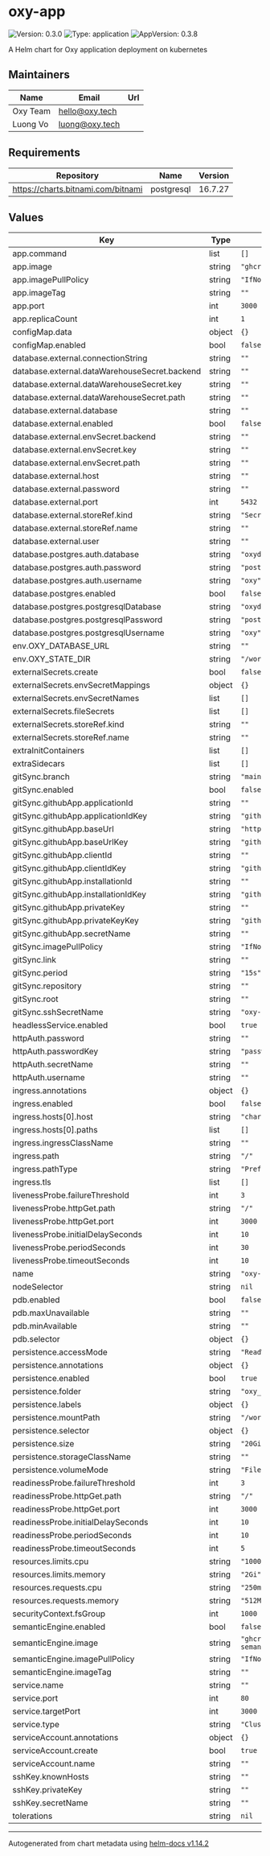 # oxy-app

![Version: 0.3.0](https://img.shields.io/badge/Version-0.3.0-informational?style=flat-square) ![Type: application](https://img.shields.io/badge/Type-application-informational?style=flat-square) ![AppVersion: 0.3.8](https://img.shields.io/badge/AppVersion-0.3.8-informational?style=flat-square)

A Helm chart for Oxy application deployment on kubernetes

## Maintainers

| Name | Email | Url |
| ---- | ------ | --- |
| Oxy Team | <hello@oxy.tech> |  |
| Luong Vo | <luong@oxy.tech> |  |

## Requirements

| Repository | Name | Version |
|------------|------|---------|
| https://charts.bitnami.com/bitnami | postgresql | 16.7.27 |

## Values

| Key | Type | Default | Description |
|-----|------|---------|-------------|
| app.command | list | `[]` |  |
| app.image | string | `"ghcr.io/oxy-hq/oxy"` |  |
| app.imagePullPolicy | string | `"IfNotPresent"` |  |
| app.imageTag | string | `""` |  |
| app.port | int | `3000` |  |
| app.replicaCount | int | `1` |  |
| configMap.data | object | `{}` |  |
| configMap.enabled | bool | `false` |  |
| database.external.connectionString | string | `""` |  |
| database.external.dataWarehouseSecret.backend | string | `""` |  |
| database.external.dataWarehouseSecret.key | string | `""` |  |
| database.external.dataWarehouseSecret.path | string | `""` |  |
| database.external.database | string | `""` |  |
| database.external.enabled | bool | `false` |  |
| database.external.envSecret.backend | string | `""` |  |
| database.external.envSecret.key | string | `""` |  |
| database.external.envSecret.path | string | `""` |  |
| database.external.host | string | `""` |  |
| database.external.password | string | `""` |  |
| database.external.port | int | `5432` |  |
| database.external.storeRef.kind | string | `"SecretStore"` |  |
| database.external.storeRef.name | string | `""` |  |
| database.external.user | string | `""` |  |
| database.postgres.auth.database | string | `"oxydb"` |  |
| database.postgres.auth.password | string | `"postgres"` |  |
| database.postgres.auth.username | string | `"oxy"` |  |
| database.postgres.enabled | bool | `false` |  |
| database.postgres.postgresqlDatabase | string | `"oxydb"` |  |
| database.postgres.postgresqlPassword | string | `"postgres"` |  |
| database.postgres.postgresqlUsername | string | `"oxy"` |  |
| env.OXY_DATABASE_URL | string | `""` |  |
| env.OXY_STATE_DIR | string | `"/workspace/oxy_data"` |  |
| externalSecrets.create | bool | `false` |  |
| externalSecrets.envSecretMappings | object | `{}` |  |
| externalSecrets.envSecretNames | list | `[]` |  |
| externalSecrets.fileSecrets | list | `[]` |  |
| externalSecrets.storeRef.kind | string | `""` |  |
| externalSecrets.storeRef.name | string | `""` |  |
| extraInitContainers | list | `[]` |  |
| extraSidecars | list | `[]` |  |
| gitSync.branch | string | `"main"` |  |
| gitSync.enabled | bool | `false` |  |
| gitSync.githubApp.applicationId | string | `""` |  |
| gitSync.githubApp.applicationIdKey | string | `"github_app_application_id"` |  |
| gitSync.githubApp.baseUrl | string | `"https://api.github.com"` |  |
| gitSync.githubApp.baseUrlKey | string | `"github_app_base_url"` |  |
| gitSync.githubApp.clientId | string | `""` |  |
| gitSync.githubApp.clientIdKey | string | `"github_app_client_id"` |  |
| gitSync.githubApp.installationId | string | `""` |  |
| gitSync.githubApp.installationIdKey | string | `"github_app_installation_id"` |  |
| gitSync.githubApp.privateKey | string | `""` |  |
| gitSync.githubApp.privateKeyKey | string | `"github_app_private_key"` |  |
| gitSync.githubApp.secretName | string | `""` |  |
| gitSync.imagePullPolicy | string | `"IfNotPresent"` |  |
| gitSync.link | string | `""` |  |
| gitSync.period | string | `"15s"` |  |
| gitSync.repository | string | `""` |  |
| gitSync.root | string | `""` |  |
| gitSync.sshSecretName | string | `"oxy-git-ssh"` |  |
| headlessService.enabled | bool | `true` |  |
| httpAuth.password | string | `""` |  |
| httpAuth.passwordKey | string | `"password"` |  |
| httpAuth.secretName | string | `""` |  |
| httpAuth.username | string | `""` |  |
| ingress.annotations | object | `{}` |  |
| ingress.enabled | bool | `false` |  |
| ingress.hosts[0].host | string | `"chart-example.local"` |  |
| ingress.hosts[0].paths | list | `[]` |  |
| ingress.ingressClassName | string | `""` |  |
| ingress.path | string | `"/"` |  |
| ingress.pathType | string | `"Prefix"` |  |
| ingress.tls | list | `[]` |  |
| livenessProbe.failureThreshold | int | `3` |  |
| livenessProbe.httpGet.path | string | `"/"` |  |
| livenessProbe.httpGet.port | int | `3000` |  |
| livenessProbe.initialDelaySeconds | int | `10` |  |
| livenessProbe.periodSeconds | int | `30` |  |
| livenessProbe.timeoutSeconds | int | `10` |  |
| name | string | `"oxy-app"` |  |
| nodeSelector | string | `nil` |  |
| pdb.enabled | bool | `false` |  |
| pdb.maxUnavailable | string | `""` |  |
| pdb.minAvailable | string | `""` |  |
| pdb.selector | object | `{}` |  |
| persistence.accessMode | string | `"ReadWriteOnce"` |  |
| persistence.annotations | object | `{}` |  |
| persistence.enabled | bool | `true` |  |
| persistence.folder | string | `"oxy_data"` |  |
| persistence.labels | object | `{}` |  |
| persistence.mountPath | string | `"/workspace"` |  |
| persistence.selector | object | `{}` |  |
| persistence.size | string | `"20Gi"` |  |
| persistence.storageClassName | string | `""` |  |
| persistence.volumeMode | string | `"Filesystem"` |  |
| readinessProbe.failureThreshold | int | `3` |  |
| readinessProbe.httpGet.path | string | `"/"` |  |
| readinessProbe.httpGet.port | int | `3000` |  |
| readinessProbe.initialDelaySeconds | int | `10` |  |
| readinessProbe.periodSeconds | int | `10` |  |
| readinessProbe.timeoutSeconds | int | `5` |  |
| resources.limits.cpu | string | `"1000m"` |  |
| resources.limits.memory | string | `"2Gi"` |  |
| resources.requests.cpu | string | `"250m"` |  |
| resources.requests.memory | string | `"512Mi"` |  |
| securityContext.fsGroup | int | `1000` |  |
| semanticEngine.enabled | bool | `false` |  |
| semanticEngine.image | string | `"ghcr.io/oxy-hq/oxy-semantic-engine"` |  |
| semanticEngine.imagePullPolicy | string | `"IfNotPresent"` |  |
| semanticEngine.imageTag | string | `""` |  |
| service.name | string | `""` |  |
| service.port | int | `80` |  |
| service.targetPort | int | `3000` |  |
| service.type | string | `"ClusterIP"` |  |
| serviceAccount.annotations | object | `{}` |  |
| serviceAccount.create | bool | `true` |  |
| serviceAccount.name | string | `""` |  |
| sshKey.knownHosts | string | `""` |  |
| sshKey.privateKey | string | `""` |  |
| sshKey.secretName | string | `""` |  |
| tolerations | string | `nil` |  |

----------------------------------------------
Autogenerated from chart metadata using [helm-docs v1.14.2](https://github.com/norwoodj/helm-docs/releases/v1.14.2)
